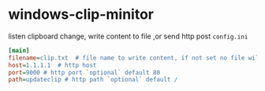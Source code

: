 # windows-clip-minitor

listen clipboard change, write content to file ,or send http post
`config.ini`
```ini
[main]
filename=clip.txt  # file name to write content, if not set no file will be written
host=1.1.1.1  # http host
port=9000 # http port `optional` default 80
path=updateclip # http path `optional` default /
```
